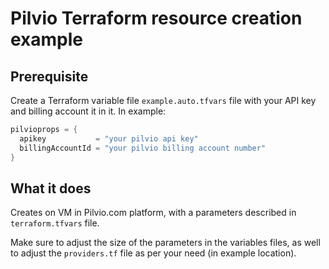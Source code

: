 # Pilvio Terraform resource creation example

## Prerequisite

Create a Terraform variable file `example.auto.tfvars` file with your API key and billing account it in it. In example:

```go
pilvioprops = {
  apikey           = "your pilvio api key"
  billingAccountId = "your pilvio billing account number"
}
```

## What it does

Creates on VM in Pilvio.com platform, with a parameters described in `terraform.tfvars` file.

Make sure to adjust the size of the parameters in the variables files, as well to adjust the `providers.tf` file as per your need (in example location).